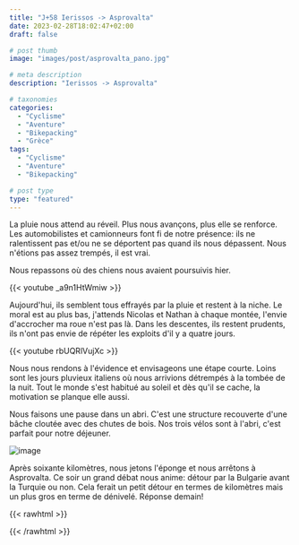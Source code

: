```yaml
---
title: "J+58 Ierissos -> Asprovalta"
date: 2023-02-28T18:02:47+02:00
draft: false

# post thumb
image: "images/post/asprovalta_pano.jpg"

# meta description
description: "Ierissos -> Asprovalta"

# taxonomies
categories:
  - "Cyclisme" 
  - "Aventure" 
  - "Bikepacking"
  - "Grèce" 
tags:
  - "Cyclisme" 
  - "Aventure" 
  - "Bikepacking" 

# post type
type: "featured"
---
```


La pluie nous attend au réveil. Plus nous avançons, plus elle se renforce. Les automobilistes et camionneurs font fi de notre présence: ils ne ralentissent pas et/ou ne se déportent pas quand ils nous dépassent. Nous n'étions pas assez trempés, il est vrai. 

Nous repassons où des chiens nous avaient poursuivis hier. 

{{< youtube _a9n1HtWmiw >}}

Aujourd'hui, ils semblent tous effrayés par la pluie et restent à la niche. Le moral est au plus bas, j'attends Nicolas et Nathan à chaque montée, l'envie d'accrocher ma roue n'est pas là. Dans les descentes, ils restent prudents, ils n'ont pas envie de répéter les exploits d'il y a quatre jours. 

{{< youtube rbUQRlVujXc >}}

Nous nous rendons à l'évidence et envisageons une étape courte. Loins sont les jours pluvieux italiens où nous arrivions détrempés à la tombée de la nuit. Tout le monde s'est habitué au soleil et dès qu'il se cache, la motivation se planque elle aussi.

Nous faisons une pause dans un abri. C'est une structure recouverte d'une bâche cloutée avec des chutes de bois. Nos trois vélos sont à l'abri, c'est parfait pour notre déjeuner. 

![image](../../images/post/asprovalta_abri.jpg)

Après soixante kilomètres, nous jetons l'éponge et nous arrêtons à Asprovalta. Ce soir un grand débat nous anime: détour par la Bulgarie avant la Turquie ou non. Cela ferait un petit détour en termes de kilomètres mais un plus gros en terme de dénivelé. Réponse demain!

{{< rawhtml >}}
<div class="strava-embed-placeholder" data-embed-type="activity" data-embed-id="8636253571"></div><script src="https://strava-embeds.com/embed.js"></script>
{{< /rawhtml >}}

